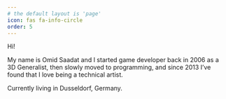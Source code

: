 ```yaml
---
# the default layout is 'page'
icon: fas fa-info-circle
order: 5
---
```

<!-- About page -->
Hi! 

My name is Omid Saadat and I started game developer back in 2006 as a 3D Generalist, then slowly moved to programming, and since 2013 I’ve found that I love being a technical artist.

Currently living in Dusseldorf, Germany.
